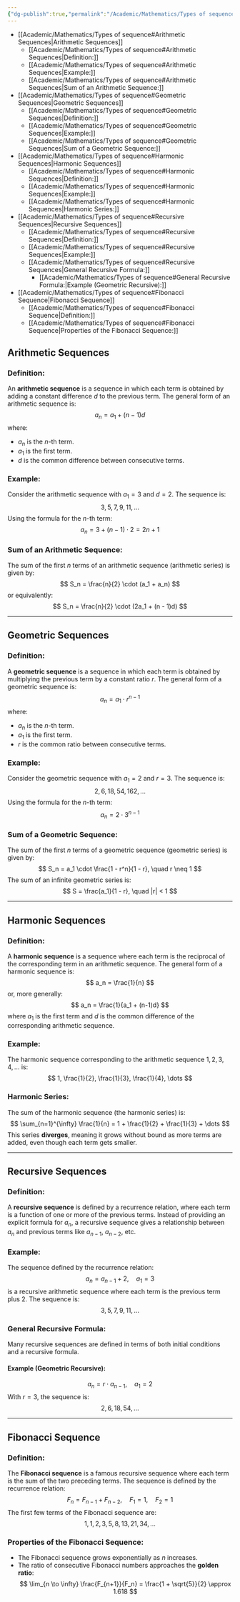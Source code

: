 ```yaml
---
{"dg-publish":true,"permalink":"/Academic/Mathematics/Types of sequence/"}
---
```


- [[Academic/Mathematics/Types of sequence#Arithmetic Sequences\|Arithmetic Sequences]]
	- [[Academic/Mathematics/Types of sequence#Arithmetic Sequences\|Definition:]]
	- [[Academic/Mathematics/Types of sequence#Arithmetic Sequences\|Example:]]
	- [[Academic/Mathematics/Types of sequence#Arithmetic Sequences\|Sum of an Arithmetic Sequence:]]
- [[Academic/Mathematics/Types of sequence#Geometric Sequences\|Geometric Sequences]]
	- [[Academic/Mathematics/Types of sequence#Geometric Sequences\|Definition:]]
	- [[Academic/Mathematics/Types of sequence#Geometric Sequences\|Example:]]
	- [[Academic/Mathematics/Types of sequence#Geometric Sequences\|Sum of a Geometric Sequence:]]
- [[Academic/Mathematics/Types of sequence#Harmonic Sequences\|Harmonic Sequences]]
	- [[Academic/Mathematics/Types of sequence#Harmonic Sequences\|Definition:]]
	- [[Academic/Mathematics/Types of sequence#Harmonic Sequences\|Example:]]
	- [[Academic/Mathematics/Types of sequence#Harmonic Sequences\|Harmonic Series:]]
- [[Academic/Mathematics/Types of sequence#Recursive Sequences\|Recursive Sequences]]
	- [[Academic/Mathematics/Types of sequence#Recursive Sequences\|Definition:]]
	- [[Academic/Mathematics/Types of sequence#Recursive Sequences\|Example:]]
	- [[Academic/Mathematics/Types of sequence#Recursive Sequences\|General Recursive Formula:]]
		- [[Academic/Mathematics/Types of sequence#General Recursive Formula:\|Example (Geometric Recursive):]]
- [[Academic/Mathematics/Types of sequence#Fibonacci Sequence\|Fibonacci Sequence]]
	- [[Academic/Mathematics/Types of sequence#Fibonacci Sequence\|Definition:]]
	- [[Academic/Mathematics/Types of sequence#Fibonacci Sequence\|Properties of the Fibonacci Sequence:]]


## Arithmetic Sequences

### Definition:
An **arithmetic sequence** is a sequence in which each term is obtained by adding a constant difference $d$ to the previous term. The general form of an arithmetic sequence is:
$$
a_n = a_1 + (n - 1)d
$$
where:
- $a_n$ is the $n$-th term.
- $a_1$ is the first term.
- $d$ is the common difference between consecutive terms.

### Example:
Consider the arithmetic sequence with $a_1 = 3$ and $d = 2$. The sequence is:
$$
3, 5, 7, 9, 11, \dots
$$
Using the formula for the $n$-th term:
$$
a_n = 3 + (n - 1) \cdot 2 = 2n + 1
$$

### Sum of an Arithmetic Sequence:
The sum of the first $n$ terms of an arithmetic sequence (arithmetic series) is given by:
$$
S_n = \frac{n}{2} \cdot (a_1 + a_n)
$$
or equivalently:
$$
S_n = \frac{n}{2} \cdot (2a_1 + (n - 1)d)
$$

---

## Geometric Sequences

### Definition:
A **geometric sequence** is a sequence in which each term is obtained by multiplying the previous term by a constant ratio $r$. The general form of a geometric sequence is:
$$
a_n = a_1 \cdot r^{n-1}
$$
where:
- $a_n$ is the $n$-th term.
- $a_1$ is the first term.
- $r$ is the common ratio between consecutive terms.

### Example:
Consider the geometric sequence with $a_1 = 2$ and $r = 3$. The sequence is:
$$
2, 6, 18, 54, 162, \dots
$$
Using the formula for the $n$-th term:
$$
a_n = 2 \cdot 3^{n-1}
$$

### Sum of a Geometric Sequence:
The sum of the first $n$ terms of a geometric sequence (geometric series) is given by:
$$
S_n = a_1 \cdot \frac{1 - r^n}{1 - r}, \quad r \neq 1
$$
The sum of an infinite geometric series is:
$$
S = \frac{a_1}{1 - r}, \quad |r| < 1
$$

---

## Harmonic Sequences

### Definition:
A **harmonic sequence** is a sequence where each term is the reciprocal of the corresponding term in an arithmetic sequence. The general form of a harmonic sequence is:
$$
a_n = \frac{1}{n}
$$
or, more generally:
$$
a_n = \frac{1}{a_1 + (n-1)d}
$$
where $a_1$ is the first term and $d$ is the common difference of the corresponding arithmetic sequence.

### Example:
The harmonic sequence corresponding to the arithmetic sequence $1, 2, 3, 4, \dots$ is:
$$
1, \frac{1}{2}, \frac{1}{3}, \frac{1}{4}, \dots
$$

### Harmonic Series:
The sum of the harmonic sequence (the harmonic series) is:
$$
\sum_{n=1}^{\infty} \frac{1}{n} = 1 + \frac{1}{2} + \frac{1}{3} + \dots
$$
This series **diverges**, meaning it grows without bound as more terms are added, even though each term gets smaller.

---

## Recursive Sequences

### Definition:
A **recursive sequence** is defined by a recurrence relation, where each term is a function of one or more of the previous terms. Instead of providing an explicit formula for $a_n$, a recursive sequence gives a relationship between $a_n$ and previous terms like $a_{n-1}$, $a_{n-2}$, etc.

### Example:
The sequence defined by the recurrence relation:
$$
a_n = a_{n-1} + 2, \quad a_1 = 3
$$
is a recursive arithmetic sequence where each term is the previous term plus 2. The sequence is:
$$
3, 5, 7, 9, 11, \dots
$$

### General Recursive Formula:
Many recursive sequences are defined in terms of both initial conditions and a recursive formula.

#### Example (Geometric Recursive):
$$
a_n = r \cdot a_{n-1}, \quad a_1 = 2
$$
With $r = 3$, the sequence is:
$$
2, 6, 18, 54, \dots
$$

---

## Fibonacci Sequence

### Definition:
The **Fibonacci sequence** is a famous recursive sequence where each term is the sum of the two preceding terms. The sequence is defined by the recurrence relation:
$$
F_n = F_{n-1} + F_{n-2}, \quad F_1 = 1, \quad F_2 = 1
$$
The first few terms of the Fibonacci sequence are:
$$
1, 1, 2, 3, 5, 8, 13, 21, 34, \dots
$$

### Properties of the Fibonacci Sequence:
- The Fibonacci sequence grows exponentially as $n$ increases.
- The ratio of consecutive Fibonacci numbers approaches the **golden ratio**:
$$
\lim_{n \to \infty} \frac{F_{n+1}}{F_n} = \frac{1 + \sqrt{5}}{2} \approx 1.618
$$

